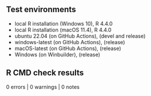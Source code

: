 ## Test environments
* local R installation (Windows 10), R 4.4.0
* local R installation (macOS 11.4), R 4.4.0
* ubuntu 22.04 (on GitHub Actions), (devel and release)
* windows-latest (on GitHub Actions), (release)
* macOS-latest (on GitHub Actions), (release)
* Windows (on Winbuilder), (release)

## R CMD check results

0 errors | 0 warnings | 0 notes
